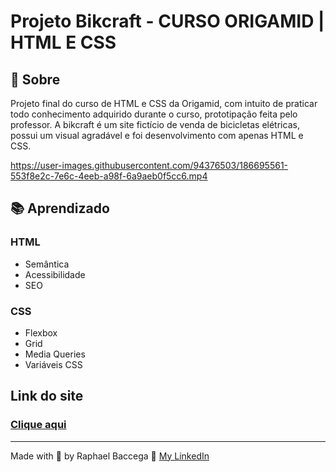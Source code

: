 # Projeto Bikcraft - CURSO ORIGAMID | HTML E CSS

## 📌 Sobre
Projeto final do curso de HTML e CSS da Origamid, com intuito de praticar todo conhecimento adquirido durante o curso, prototipação feita pelo professor. A bikcraft é um site fictício de venda de bicicletas elétricas, possui um visual agradável e foi desenvolvimento com apenas HTML e CSS. 

https://user-images.githubusercontent.com/94376503/186695561-553f8e2c-7e6c-4eeb-a98f-6a9aeb0f5cc6.mp4

## 📚 Aprendizado

<h3>HTML</h3>
<ul>
    <li>Semântica</li>
    <li>Acessibilidade</li>
    <li>SEO</li>
</ul>

<h3>CSS</h3>
<ul>
    <li>Flexbox</li>
    <li>Grid</li>
    <li>Media Queries</li>
    <li>Variáveis CSS</li>
</ul>

## Link do site
### [Clique aqui](https://raphaelbaccega.github.io/bikcraft/)

---
  Made with 💙 by Raphael Baccega 👋 [My LinkedIn](https://www.linkedin.com/in/raphael-couto-baccega/)
